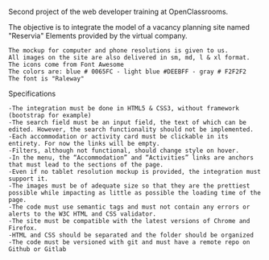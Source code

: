 Second project of the web developer training at OpenClassrooms.

The objective is to integrate the model of a vacancy planning site named "Reservia" 
Elements provided by the virtual company.

    The mockup for computer and phone resolutions is given to us.
    All images on the site are also delivered in sm, md, l & xl format.
    The icons come from Font Awesome
    The colors are: blue # 0065FC - light blue #DEEBFF - gray # F2F2F2
    The font is "Raleway"

Specifications

    -The integration must be done in HTML5 & CSS3, without framework (bootstrap for example)
    -The search field must be an input field, the text of which can be edited. However, the search functionality should not be implemented.
    -Each accommodation or activity card must be clickable in its entirety. For now the links will be empty.
    -Filters, although not functional, should change style on hover.
    -In the menu, the “Accommodation” and “Activities” links are anchors that must lead to the sections of the page.
    -Even if no tablet resolution mockup is provided, the integration must support it.
    -The images must be of adequate size so that they are the prettiest possible while impacting as little as possible the loading time of the page.
    -The code must use semantic tags and must not contain any errors or alerts to the W3C HTML and CSS validator.
    -The site must be compatible with the latest versions of Chrome and Firefox.
    -HTML and CSS should be separated and the folder should be organized
    -The code must be versioned with git and must have a remote repo on Github or Gitlab
